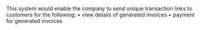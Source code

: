  This system would enable the company to send unique transaction links to customers for the following:
•	view details of generated invoices 
•	payment for generated invoices
